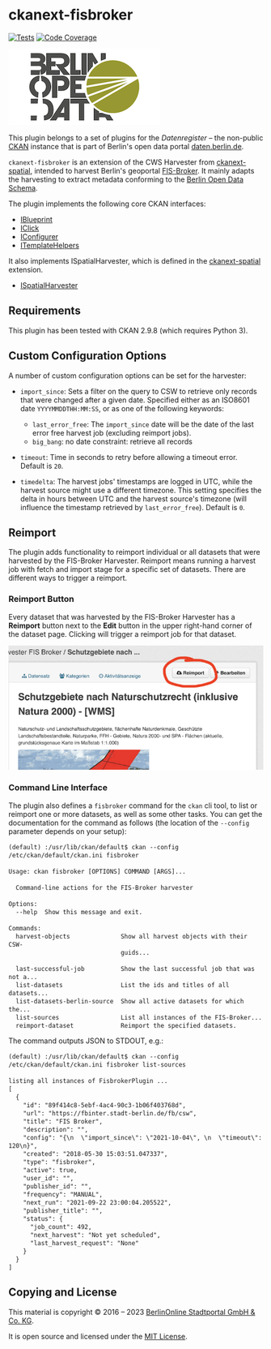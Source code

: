 # ckanext-fisbroker

[![Tests](https://github.com/berlinonline/ckanext-fisbroker/workflows/Tests/badge.svg?branch=master)](https://github.com/berlinonline/ckanext-fisbroker/actions)
[![Code Coverage](http://codecov.io/github/berlinonline/ckanext-fisbroker/coverage.svg?branch=master)](http://codecov.io/github/berlinonline/ckanext-fisbroker?branch=master)

![logo for the ckanext-fisbroker CKAN extension](logo/fisbroker-harvester-logo_small.png)

This plugin belongs to a set of plugins for the _Datenregister_ – the non-public [CKAN](https://ckan.org) instance that is part of Berlin's open data portal [daten.berlin.de](https://daten.berlin.de).

`ckanext-fisbroker` is an extension of the CWS Harvester from [ckanext-spatial](https://github.com/ckan/ckanext-spatial), intended to harvest Berlin's geoportal [FIS-Broker](https://www.stadtentwicklung.berlin.de/geoinformation/fis-broker/). It mainly adapts the harvesting to extract metadata conforming to the [Berlin Open Data Schema](https://datenregister.berlin.de/schema/berlin_od_schema.json).

The plugin implements the following core CKAN interfaces:

- [IBlueprint](https://docs.ckan.org/en/latest/extensions/plugin-interfaces.html#ckan.plugins.interfaces.IBlueprint)
- [IClick](https://docs.ckan.org/en/latest/extensions/plugin-interfaces.html#ckan.plugins.interfaces.IClick)
- [IConfigurer](https://docs.ckan.org/en/latest/extensions/plugin-interfaces.html#ckan.plugins.interfaces.IConfigurer)
- [ITemplateHelpers](https://docs.ckan.org/en/latest/extensions/plugin-interfaces.html#ckan.plugins.interfaces.ITemplateHelpers)

It also implements ISpatialHarvester, which is defined in the [ckanext-spatial](https://github.com/ckan/ckanext-spatial) extension.

- [ISpatialHarvester](https://docs.ckan.org/projects/ckanext-spatial/en/latest/harvesters.html#customizing-the-harvesters)

## Requirements

This plugin has been tested with CKAN 2.9.8 (which requires Python 3).

## Custom Configuration Options

A number of custom configuration options can be set for the harvester:

- `import_since`: Sets a filter on the query to CSW to retrieve only records that were changed after a given date. Specified either as an ISO8601 date `YYYYMMDDTHH:MM:SS`, or as one of the following keywords:

  - `last_error_free`: The `import_since` date will be the date of the last error free harvest job (excluding reimport jobs).
  - `big_bang`: no date constraint: retrieve all records
- `timeout`: Time in seconds to retry before allowing a timeout error. Default is `20`.
- `timedelta`: The harvest jobs' timestamps are logged in UTC, while the harvest source might use a different timezone. This setting specifies the delta in hours between UTC and the harvest source's timezone (will influence the timestamp retrieved by `last_error_free`). Default is `0`.

## Reimport

The plugin adds functionality to reimport individual or all datasets that were harvested by the FIS-Broker Harvester.
Reimport means running a harvest job with fetch and import stage for a specific set of datasets.
There are different ways to trigger a reimport.

### Reimport Button

Every dataset that was harvested by the FIS-Broker Harvester has a **Reimport** button next to the **Edit** button in the upper right-hand corner of the dataset page.
Clicking will trigger a reimport job for that dataset.

![Screenshot eines Datensatzes "Schutzgebiete nach Naturschutzrecht" im Datenregister, mit rot hervorgehobenem Reimport-Button](image/reimport_button.png)

### Command Line Interface

The plugin also defines a `fisbroker` command for the `ckan` cli tool, to list or reimport one or more datasets, as well as some other tasks.
You can get the documentation for the command as follows (the location of the `--config` parameter depends on your setup):

```
(default) :/usr/lib/ckan/default$ ckan --config /etc/ckan/default/ckan.ini fisbroker

Usage: ckan fisbroker [OPTIONS] COMMAND [ARGS]...

  Command-line actions for the FIS-Broker harvester

Options:
  --help  Show this message and exit.

Commands:
  harvest-objects              Show all harvest objects with their CSW-
                               guids...

  last-successful-job          Show the last successful job that was not a...
  list-datasets                List the ids and titles of all datasets...
  list-datasets-berlin-source  Show all active datasets for which the...
  list-sources                 List all instances of the FIS-Broker...
  reimport-dataset             Reimport the specified datasets.
```

The command outputs JSON to STDOUT, e.g.:

```
(default) :/usr/lib/ckan/default$ ckan --config /etc/ckan/default/ckan.ini fisbroker list-sources

listing all instances of FisbrokerPlugin ...
[
  {
    "id": "89f414c8-5ebf-4ac4-90c3-1b06f403768d",
    "url": "https://fbinter.stadt-berlin.de/fb/csw",
    "title": "FIS Broker",
    "description": "",
    "config": "{\n  \"import_since\": \"2021-10-04\", \n  \"timeout\": 120\n}",
    "created": "2018-05-30 15:03:51.047337",
    "type": "fisbroker",
    "active": true,
    "user_id": "",
    "publisher_id": "",
    "frequency": "MANUAL",
    "next_run": "2021-09-22 23:00:04.205522",
    "publisher_title": "",
    "status": {
      "job_count": 492,
      "next_harvest": "Not yet scheduled",
      "last_harvest_request": "None"
    }
  }
]

```

## Copying and License

This material is copyright © 2016 – 2023  [BerlinOnline Stadtportal GmbH & Co. KG](https://berlinonline.net).

It is open source and licensed under the [MIT License](LICENSE).